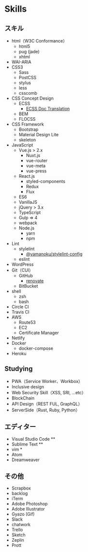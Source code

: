 # Skills

## スキル
- html（W3C Conformance）
	- html5
	- pug (jade)
	- xhtml
- WAI-ARIA
- CSS3
	- Sass
	- PostCSS
	- stylus
	- less
	- csscomb
- CSS Concept Design
	- ECSS
		- [ECSS Doc Translation](https://ecssdoc.yamanoku.net/)
	- BEM
	- FLOCSS
- CSS Framework
	- Bootstrap
	- Material Design Lite
	- skeleton
- JavaScript
	- Vue.js > 2.x
		- Nuxt.js
		- vue-router
		- vue-meta
		- vue-press
	- React.js
		- styled-components
		- Redux
		- Flux
	- ES6
	- VanillaJS
	- jQuery > 3.x
	- TypeScript
	- Gulp => 4
	- webpack
	- Node.js
		- yarn
		- npm
- Lint
	- stylelint
		- [@yamanoku/stylelint-config](https://www.npmjs.com/package/@yamanoku/stylelint-config)
	- eslint
- WordPress
- Git（CUI）
	- GitHub
		- [renovate](https://github.com/marketplace/renovate)
	- BitBucket
- shell
	- zsh
	- bash
- Circle CI
- Travis CI
- AWS
	- Route53
	- EC2
	- Certificate Manager
- Netlify
- Docker
	- docker-compose
- Heroku

## Studying
- PWA（Service Worker、Workbox）
- Inclusive design
- Web Security Skill（XSS, SRI, ...etc）
- BlockChain
- API Design（REST FUL, GraphQL）
- ServerSide（Rust, Ruby, Python）

## エディター
- Visual Studio Code **
- Sublime Text **
- vim *
- Atom
- Dreamweaver

## その他
- Scrapbox
- backlog
- iTerm
- Adobe Photoshop
- Adobe Illustrator
- Gyazo (Gif)
- Slack
- chatwork
- Trello
- Sketch
- Zeplin
- Prott
